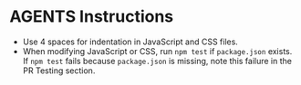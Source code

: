 # AGENTS Instructions

- Use 4 spaces for indentation in JavaScript and CSS files.
- When modifying JavaScript or CSS, run `npm test` if `package.json` exists.
  If `npm test` fails because `package.json` is missing, note this failure in the
  PR Testing section.
